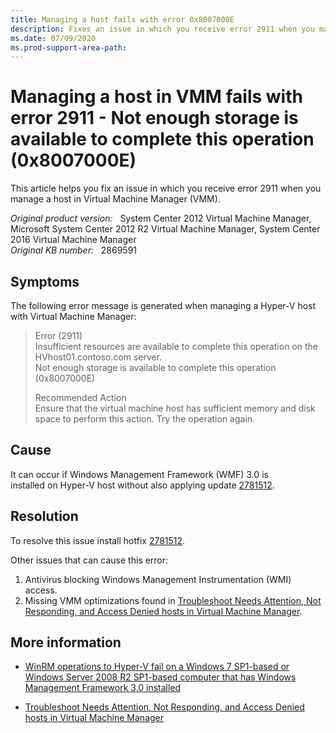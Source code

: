 ```yaml
---
title: Managing a host fails with error 0x8007000E
description: Fixes an issue in which you receive error 2911 when you manage a host in Virtual Machine Manager.
ms.date: 07/09/2020
ms.prod-support-area-path: 
---
```

# Managing a host in VMM fails with error 2911 - Not enough storage is available to complete this operation (0x8007000E)

This article helps you fix an issue in which you receive error 2911 when you manage a host in Virtual Machine Manager (VMM).

_Original product version:_ &nbsp; System Center 2012 Virtual Machine Manager, Microsoft System Center 2012 R2 Virtual Machine Manager, System Center 2016 Virtual Machine Manager  
_Original KB number:_ &nbsp; 2869591

## Symptoms

The following error message is generated when managing a Hyper-V host with Virtual Machine Manager:

> Error (2911)  
> Insufficient resources are available to complete this operation on the HVhost01.contoso.com server.  
> Not enough storage is available to complete this operation (0x8007000E)
>
> Recommended Action  
> Ensure that the virtual machine host has sufficient memory and disk space to perform this action. Try the operation again.

## Cause

It can occur if Windows Management Framework (WMF) 3.0 is installed on Hyper-V host without also applying update [2781512](https://support.microsoft.com/help/2781512).

## Resolution

To resolve this issue install hotfix [2781512](https://support.microsoft.com/help/2781512).

Other issues that can cause this error:

1. Antivirus blocking Windows Management Instrumentation (WMI) access.
2. Missing VMM optimizations found in [Troubleshoot Needs Attention, Not Responding, and Access Denied hosts in Virtual Machine Manager](troubleshoot-host-status-errors.md).

## More information

- [WinRM operations to Hyper-V fail on a Windows 7 SP1-based or Windows Server 2008 R2 SP1-based computer that has Windows Management Framework 3.0 installed](https://support.microsoft.com/help/2781512)

- [Troubleshoot Needs Attention, Not Responding, and Access Denied hosts in Virtual Machine Manager](troubleshoot-host-status-errors.md)
